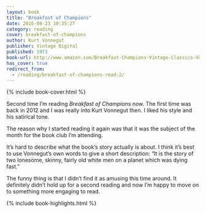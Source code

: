 ```yaml
---
layout: book
title: "Breakfast of Champions"
date: 2016-08-23 10:35:27
category: reading
cover: breakfast-of-champions
author: Kurt Vonnegut
publisher: Vintage Digital
published: 1973
book-url: http://www.amazon.com/Breakfast-Champions-Vintage-Classics-Vonnegut-ebook/dp/B0043D2D50/
has_cover: true
redirect_from:
  - /reading/breakfast-of-champions-read-2/
---
```

{% include book-cover.html %}

Second time I’m reading _Breakfast of Champions_ now. The first time was back in 2012 and I was really into Kurt Vonnegut then. I liked his style and his satirical tone.

The reason why I started reading it again was that it was the subject of the month for the book club I’m attending.

It’s hard to describe what the book’s story actually is about. I think it’s best to use Vonnegut’s own words to give a short description: “It is the story of two lonesome, skinny, fairly old white men on a planet which was dying fast.”

The funny thing is that I didn’t find it as amusing this time around. It definitely didn’t hold up for a second reading and now I’m happy to move on to something more engaging to read.

{% include book-highlights.html %}
